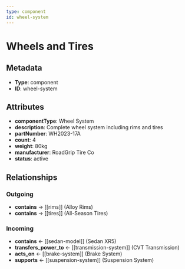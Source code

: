```yaml
---
type: component
id: wheel-system
---
```


# Wheels and Tires

## Metadata

- **Type**: component
- **ID**: wheel-system

## Attributes

- **componentType**: Wheel System
- **description**: Complete wheel system including rims and tires
- **partNumber**: WH2023-17A
- **count**: 4
- **weight**: 80kg
- **manufacturer**: RoadGrip Tire Co
- **status**: active

## Relationships

### Outgoing

- **contains** → [[rims]] (Alloy Rims)
- **contains** → [[tires]] (All-Season Tires)

### Incoming

- **contains** ← [[sedan-model]] (Sedan XR5)
- **transfers_power_to** ← [[transmission-system]] (CVT Transmission)
- **acts_on** ← [[brake-system]] (Brake System)
- **supports** ← [[suspension-system]] (Suspension System)

